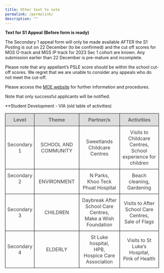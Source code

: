 ```yaml
---
title: Other text to note
permalink: /permalink/
description: ""
---
```

**Text for S1 Appeal (Before form is ready)**

The Secondary 1 appeal form will only be made available AFTER the S1 Posting is out on 22 December (to be confirmed) and the cut off scores for MGS O-track and MGS IP track for 2023 Sec 1 cohort are known. Any submission earlier than 22 December is pre-mature and incomplete.  
  
Please note that any appellant’s PSLE score should be within the school cut-off scores. We regret that we are unable to consider any appeals who do not meet the cut-off.  
  
Please access the [MOE website](https://www.moe.gov.sg/secondary/s1-posting/results/appeal-for-school-transfer) for further information and procedures.  
  
Note that only successful applicants will be notified.

**Student Development - VIA (old table of activities)

<style type="text/css">
.tg {
    border-collapse: collapse;
    border-spacing: 0;
}
.tg td {
    border-color: black;
    border-style: solid;
    border-width: 1px;
    overflow: hidden;
    padding: 10px 5px;
    word-break: normal;
}
.tg th {
    border-color: black;
    border-style: solid;
    border-width: 1px;
    font-weight: normal;
    overflow: hidden;
    padding: 10px 5px;
    word-break: normal;
}
.tg .tg-5hwe {
    color: #3D3D3D;
    text-align: center;
    vertical-align: middle
}
.tg .tg-feqv {
    background-color: #DDD;
    color: #666;
    font-weight: bold;
    text-align: center;
    vertical-align: middle
}
.tg .tg-iuf2 {
    color: #3D3D3D;
    text-align: center;
    vertical-align: top
}
</style>
<table width="100%" class="tg">
  <thead>
    <tr>
      <th class="tg-feqv">Level</th>
      <th class="tg-feqv">Theme</th>
      <th class="tg-feqv">Partner/s</th>
      <th class="tg-feqv">Activities</th>
    </tr>
  </thead>
  <tbody>
    <tr>
      <td class="tg-5hwe">Secondary 1</td>
      <td class="tg-5hwe">SCHOOL AND COMMUNITY</td>
      <td class="tg-5hwe">Sweetlands Childcare Centres</td>
      <td class="tg-5hwe">Visits to Childcare Centres,<br>
        School experience for children</td>
    </tr>
    <tr>
      <td class="tg-iuf2">Secondary 2</td>
      <td class="tg-5hwe">ENVIRONMENT</td>
      <td class="tg-5hwe">N Parks,<br>
        Khoo Teck Phuat Hospital</td>
      <td class="tg-5hwe">Beach cleaning,<br>
        Gardening</td>
    </tr>
    <tr>
      <td class="tg-5hwe"> Secondary 3</td>
      <td class="tg-5hwe">CHILDREN </td>
      <td class="tg-5hwe">Daybreak After School Care Centres,<br>
        Make a Wish Foundation</td>
      <td class="tg-5hwe">Visits to After School Care Centres,<br>
        Sale of Flags </td>
    </tr>
    <tr>
      <td class="tg-5hwe"> Secondary 4</td>
      <td class="tg-5hwe">ELDERLY </td>
      <td class="tg-5hwe">St Luke hospital,<br>
        HPB,<br>
        Hospice Care Association </td>
      <td class="tg-5hwe"> Visits to St Luke’s Hospital,<br>
        Pink of Health </td>
    </tr>
  </tbody>
</table>